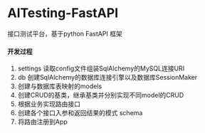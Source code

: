 # AITesting-FastAPI
接口测试平台，基于python FastAPI 框架

#### 开发过程
1. settings 读取config文件组装SqlAlchemy的MySQL连接URI
2. db 创建SqlAlchemy的数据库连接引擎以及数据库SessionMaker
3. 创建与数据库表映射的models
4. 创建CRUD的基类，继承基类并分别实现不同model的CRUD
5. 根据业务实现路由接口
6. 创建各个接口入参和返回结果的模式 schema
7. 将路由注册到App
